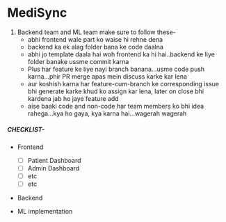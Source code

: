 # MediSync

1. Backend team and ML team make sure to follow these-
    - abhi frontend wale part ko waise hi rehne dena
    - backend ka ek alag folder bana ke code daalna
    - abhi jo template daala hai woh frontend ka hi hai..backend ke liye folder banake ussme commit karna
    - Plus har feature ke liye nayi branch banana...usme code push karna...phir PR merge apas mein discuss karke kar lena
    - aur koshish karna har feature-cum-branch ke corresponding issue bhi generate karke khud ko assign kar lena, later on close bhi kardena jab ho jaye feature add
    - aise baaki code and non-code har team members ko bhi idea rahega...kya ho gaya, kya karna hai...wagerah wagerah


##### CHECKLIST- 
- Frontend  
  + [ ] Patient Dashboard
  + [ ] Admin Dashboard
  + [ ] etc
  + [ ] etc 

- Backend 

- ML implementation
